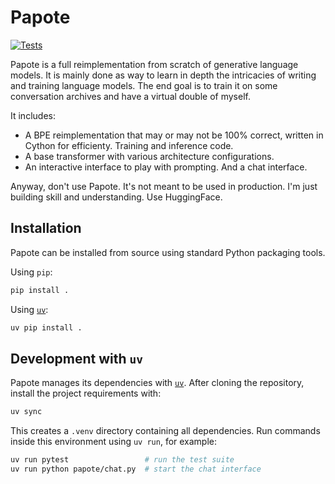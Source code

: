 # Papote
[![Tests](../../actions/workflows/ci.yml/badge.svg)](../../actions/workflows/ci.yml)

Papote is a full reimplementation from scratch of generative language models.
It is mainly done as way to learn in depth the intricacies of writing and
training language models. The end goal is to train it on some conversation
archives and have a virtual double of myself.

It includes:

- A BPE reimplementation that may or may not be 100% correct, written in Cython
  for efficienty. Training and inference code.
- A base transformer with various architecture configurations.
- An interactive interface to play with prompting. And a chat interface.

Anyway, don't use Papote. It's not meant to be used in production. I'm just
building skill and understanding. Use HuggingFace.

## Installation

Papote can be installed from source using standard Python packaging tools.

Using `pip`:

```bash
pip install .
```

Using [`uv`](https://github.com/astral-sh/uv):

```bash
uv pip install .
```

## Development with `uv`

Papote manages its dependencies with [`uv`](https://github.com/astral-sh/uv).
After cloning the repository, install the project requirements with:

```bash
uv sync
```

This creates a `.venv` directory containing all dependencies. Run commands inside
this environment using `uv run`, for example:

```bash
uv run pytest                 # run the test suite
uv run python papote/chat.py  # start the chat interface
```
